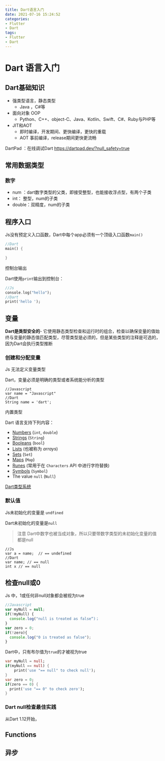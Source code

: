 ```yaml
---
title: Dart语言入门
date: 2021-07-16 15:24:52
categories:
- Flutter
- Dart
tags:
- Flutter
- Dart
---
```


# Dart 语言入门

## Dart基础知识

- 强类型语言，静态类型
  - Java ，C#等
- 面向对象 OOP
  - Python、C++、object-C、Java、Kotlin、Swift、C#、Ruby与PHP等
- JIT和AOT
  - 即时编译，开发期间、更快编译，更快的重载
  - AOT 事前编译，release期间更快更流畅

DartPad ：在线调试Dart https://dartpad.dev/?null_safety=true

##  常用数据类型

### 数字

- num ：dart数字类型的父类，即接受整型，也能接收浮点型，有两个子类
- int： 整型，num的子类
- double：双精度，num的子类

## 程序入口

Js没有预定义入口函数，Dart中每个app必须有一个顶级入口函数`main()`

```dart
//Dart
main() {
  
}
```

控制台输出

Dart使用`print`输出到控制台：

```dart
//Js
console.log("hello");
//Dart
print('hello ');
```

## 变量

**Dart是类型安全的**- 它使用静态类型检查和运行时的组合，检查以确保变量的值始终与变量的静态值匹配类型，尽管类型是必须的，但是某些类型的注释是可选的，因为Dart会执行类型推断

### 创建和分配变量

Js 无法定义变量类型

Dart，变量必须是明确的类型或者系统能分析的类型

```
//Javascript
var name = "Javascript"
//Dart
String name = 'dart';
```

内置类型

Dart 语言支持下列内容：

- [Numbers](https://dart.cn/guides/language/language-tour#numbers) (`int`, `double`)
- [Strings](https://dart.cn/guides/language/language-tour#strings) (`String`)
- [Booleans](https://dart.cn/guides/language/language-tour#booleans) (`bool`)
- [Lists](https://dart.cn/guides/language/language-tour#lists) (也被称为 *arrays*)
- [Sets](https://dart.cn/guides/language/language-tour#sets) (`Set`)
- [Maps](https://dart.cn/guides/language/language-tour#maps) (`Map`)
- [Runes](https://dart.cn/guides/language/language-tour#characters) (常用于在 `Characters` API 中进行字符替换)
- [Symbols](https://dart.cn/guides/language/language-tour#symbols) (`Symbol`)
- The value `null` (`Null`)

[Dart类型系统](https://dart.cn/guides/language/type-system)

### 默认值

Js未初始化的变量是 `undfined`

Dart未初始化的变量是`null`

> 注意 Dart中数字也被当成对象，所以只要带数字类型的未初始化变量的值都是null

```
//Js
var a = name;  // == undefined
//Dart
var name; // == null
int x // == null
```

## 检查null或0

Js 中，1或任何非null对象都会被视为true

```javascript
//Javascript
var myNull = null;
if(!myNull) {
  console.log("null is treated as false“)；
}
var zero = 0;
if(!zero){
  console.log("0 is treated as false");
}
```

Dart中，只有布尔值为`true`的才被视为true

```dart
var myNull = null;
if(myNull == null) {
	print('use "== null" to check null');
}
var zero = 0;
if(zero == 0) {
  print('use "== 0" to check zero');
}
```

### Dart null检查最佳实践

从Dart 1.12开始，

## Functions



## 异步